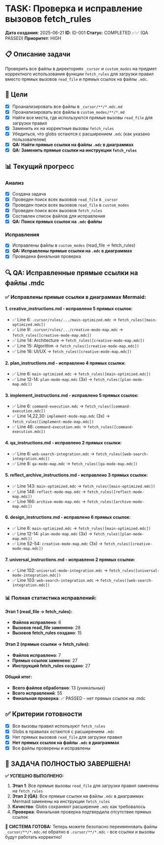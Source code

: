 # TASK: Проверка и исправление вызовов fetch_rules

**Дата создания**: 2025-06-21
**ID**: ID-001
**Статус**: COMPLETED ✅✅ (QA PASSED)
**Приоритет**: HIGH

## 📋 Описание задачи

Проверить все файлы в директориях `_cursor` и `custom_modes` на предмет корректного использования функции `fetch_rules` для загрузки правил вместо прямых вызовов `read_file` и прямых ссылок на файлы `.mdc`.

## 🎯 Цели

- [x] Проанализировать все файлы в `_cursor/**/*.mdc.md`
- [x] Проанализировать все файлы в `custom_modes/**/*.md`
- [x] Найти все места, где используются прямые вызовы `read_file` для загрузки правил
- [x] Заменить их на корректные вызовы `fetch_rules`
- [x] Убедиться, что globs остаются с расширением `.mdc` (как указано пользователем)
- [x] **QA: Найти прямые ссылки на файлы `.mdc` в диаграммах**
- [x] **QA: Заменить прямые ссылки на инструкции `fetch_rules`**

## 📊 Текущий прогресс

### Анализ
- [x] Создана задача
- [x] Проведен поиск всех вызовов `read_file` в `_cursor`
- [x] Проведен поиск всех вызовов `read_file` в `custom_modes`
- [x] Проведен поиск всех вызовов `fetch_rules`
- [x] Составлен список файлов для исправления
- [x] **QA: Поиск прямых ссылок на `.mdc` файлы**

### Исправления
- [x] Исправлены файлы в `custom_modes` (read_file → fetch_rules)
- [x] **QA: Исправлены прямые ссылки на `.mdc` в диаграммах**
- [x] Проведена финальная проверка

## 🔍 QA: Исправленные прямые ссылки на файлы .mdc

### ✅ Исправлены прямые ссылки в диаграммах Mermaid:

#### 1. **creative_instructions.md** - исправлено 5 прямых ссылок:
- ✅ Line 6: `.cursor/rules/.../main-optimized.mdc` → `fetch_rules([main-optimized.mdc])`
- ✅ Line 9: `.cursor/rules/.../creative-mode-map.mdc` → `fetch_rules([creative-mode-map.mdc])`
- ✅ Line 14: Architecture → `fetch_rules([creative-mode-map.mdc])`
- ✅ Line 15: Algorithm → `fetch_rules([creative-mode-map.mdc])`
- ✅ Line 16: UI/UX → `fetch_rules([creative-mode-map.mdc])`

#### 2. **plan_instructions.md** - исправлено 4 прямых ссылки:
- ✅ Line 6: `main-optimized.mdc` → `fetch_rules([main-optimized.mdc])`
- ✅ Line 12-14: `plan-mode-map.mdc` (3x) → `fetch_rules([plan-mode-map.mdc])`

#### 3. **implement_instructions.md** - исправлено 5 прямых ссылок:
- ✅ Line 6: `command-execution.mdc` → `fetch_rules([command-execution.mdc])`
- ✅ Line 14,22,30: `implement-mode-map.mdc` (3x) → `fetch_rules([implement-mode-map.mdc])`
- ✅ Line 46: `command-execution.mdc` → `fetch_rules([command-execution.mdc])`

#### 4. **qa_instructions.md** - исправлено 2 прямых ссылки:
- ✅ Line 6: `web-search-integration.mdc` → `fetch_rules([web-search-integration.mdc])`
- ✅ Line 8: `qa-mode-map.mdc` → `fetch_rules([qa-mode-map.mdc])`

#### 5. **reflect_archive_instructions.md** - исправлено 3 прямых ссылки:
- ✅ Line 143: `main-optimized.mdc` → `fetch_rules([main-optimized.mdc])`
- ✅ Line 148: `reflect-mode-map.mdc` → `fetch_rules([reflect-mode-map.mdc])`
- ✅ Line 166: `archive-mode-map.mdc` → `fetch_rules([archive-mode-map.mdc])`

#### 6. **design_instructions.md** - исправлено 6 прямых ссылок:
- ✅ Line 6: `main-optimized.mdc` → `fetch_rules([main-optimized.mdc])`
- ✅ Line 12-14: `plan-mode-map.mdc` (3x) → `fetch_rules([plan-mode-map.mdc])`
- ✅ Line 52-54: `creative-mode-map.mdc` (3x) → `fetch_rules([creative-mode-map.mdc])`

#### 7. **universal_instructions.md** - исправлено 2 прямых ссылки:
- ✅ Line 102: `universal-mode-integration.mdc` → `fetch_rules([universal-mode-integration.mdc])`
- ✅ Line 103: `web-search-integration.mdc` → `fetch_rules([web-search-integration.mdc])`

### 📊 Полная статистика исправлений:

#### Этап 1 (read_file → fetch_rules):
- **Файлов исправлено**: 6
- **Вызовов read_file заменено**: 28
- **Вызовов fetch_rules создано**: 15

#### Этап 2 (прямые ссылки → fetch_rules):
- **Файлов исправлено**: 7
- **Прямых ссылок заменено**: 27
- **Инструкций fetch_rules создано**: 27

#### Общий итог:
- **Всего файлов обработано**: 13 (уникальных)
- **Всего исправлений**: 55
- **Финальная проверка**: ✅ PASSED - нет прямых ссылок на .mdc

## ✅ Критерии готовности

- [x] Все вызовы правил используют `fetch_rules`
- [x] Globs в правилах остаются с расширением `.mdc`
- [x] Нет прямых вызовов `read_file` для загрузки правил
- [x] **Нет прямых ссылок на файлы `.mdc` в диаграммах**
- [x] Все файлы проверены и исправлены

## 🎉 ЗАДАЧА ПОЛНОСТЬЮ ЗАВЕРШЕНА!

**✅ УСПЕШНО ВЫПОЛНЕНО:**

1. **Этап 1**: Все прямые вызовы `read_file` для загрузки правил заменены на `fetch_rules`
2. **Этап 2 (QA)**: Все прямые ссылки на файлы `.mdc` в диаграммах Mermaid заменены на инструкции `fetch_rules`
3. **Качество**: Globs сохраняют расширение `.mdc` как требовалось
4. **Проверка**: Финальная проверка подтвердила отсутствие прямых ссылок

**🚀 СИСТЕМА ГОТОВА:**
Теперь можете безопасно переименовать файлы `_cursor/**/*.mdc.md` обратно в `.cursor/**/*.mdc` - все ссылки и вызовы будут работать корректно!